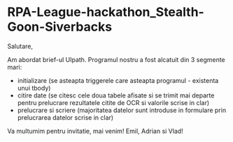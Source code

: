 # RPA-League-hackathon_Stealth-Goon-Siverbacks

Salutare, 

Am abordat brief-ul UIpath. Programul nostru a fost alcatuit din 3 segmente mari:
 - initializare (se asteapta triggerele care asteapta programul - existenta unui tbody)
 - citire date (se citesc cele doua tabele afisate si se trimit mai departe pentru prelucrare rezultatele citite de OCR si valorile scrise in clar)
 - prelucrare si scriere (majoritatea datelor sunt introduse in formulare prin prelucrarea datelor scrise in clar)
 
 Va multumim pentru invitatie, mai venim!
 Emil, Adrian si Vlad!
 
